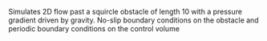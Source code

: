 Simulates 2D flow past a squircle obstacle of length 10 with a pressure gradient driven by gravity. No-slip boundary conditions on the obstacle and periodic boundary conditions on the control volume